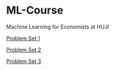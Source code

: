 # ML-Course
 Machine Learning for Economists at HUJI

[Problem Set 1](https://raw.githack.com/alonrashty/ML-Course/main/PS1/PS1.html)

[Problem Set 2](https://raw.githack.com/alonrashty/ML-Course/main/PS2/PS2.html)

[Problem Set 3](https://raw.githack.com/alonrashty/ML-Course/main/PS3/PS3.html)

